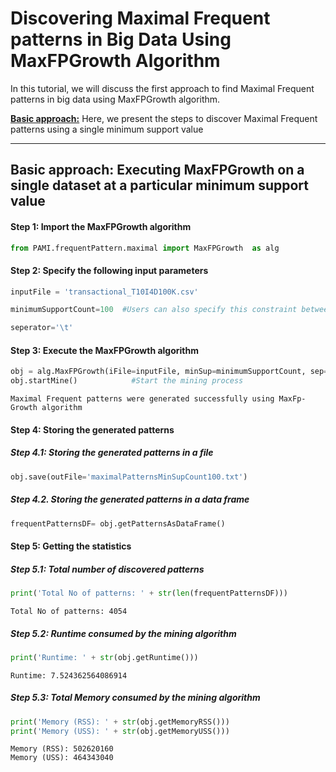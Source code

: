 # Discovering Maximal Frequent patterns in Big Data Using MaxFPGrowth Algorithm

In this tutorial, we will discuss the first approach to find Maximal Frequent patterns in big data using MaxFPGrowth algorithm.

[__Basic approach:__](#basicApproach) Here, we present the steps to discover Maximal Frequent patterns using a single minimum support value

***

## <a id='basicApproach'>Basic approach: Executing MaxFPGrowth on a single dataset at a particular minimum support value</a>

#### Step 1: Import the MaxFPGrowth algorithm


```python
from PAMI.frequentPattern.maximal import MaxFPGrowth  as alg
```

#### Step 2: Specify the following input parameters


```python
inputFile = 'transactional_T10I4D100K.csv'

minimumSupportCount=100  #Users can also specify this constraint between 0 to 1.

seperator='\t'       
```

#### Step 3: Execute the MaxFPGrowth algorithm


```python
obj = alg.MaxFPGrowth(iFile=inputFile, minSup=minimumSupportCount, sep=seperator)    #initialize
obj.startMine()            #Start the mining process
```

    Maximal Frequent patterns were generated successfully using MaxFp-Growth algorithm 


#### Step 4: Storing the generated patterns

##### Step 4.1: Storing the generated patterns in a file


```python
obj.save(outFile='maximalPatternsMinSupCount100.txt')
```

##### Step 4.2. Storing the generated patterns in a data frame


```python
frequentPatternsDF= obj.getPatternsAsDataFrame()
```

#### Step 5: Getting the statistics

##### Step 5.1: Total number of discovered patterns 


```python
print('Total No of patterns: ' + str(len(frequentPatternsDF)))
```

    Total No of patterns: 4054


##### Step 5.2: Runtime consumed by the mining algorithm


```python
print('Runtime: ' + str(obj.getRuntime()))
```

    Runtime: 7.524362564086914


##### Step 5.3: Total Memory consumed by the mining algorithm


```python
print('Memory (RSS): ' + str(obj.getMemoryRSS()))
print('Memory (USS): ' + str(obj.getMemoryUSS()))
```

    Memory (RSS): 502620160
    Memory (USS): 464343040

